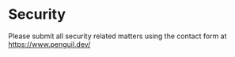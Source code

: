 # Security

Please submit all security related matters using the contact form at https://www.penguil.dev/

